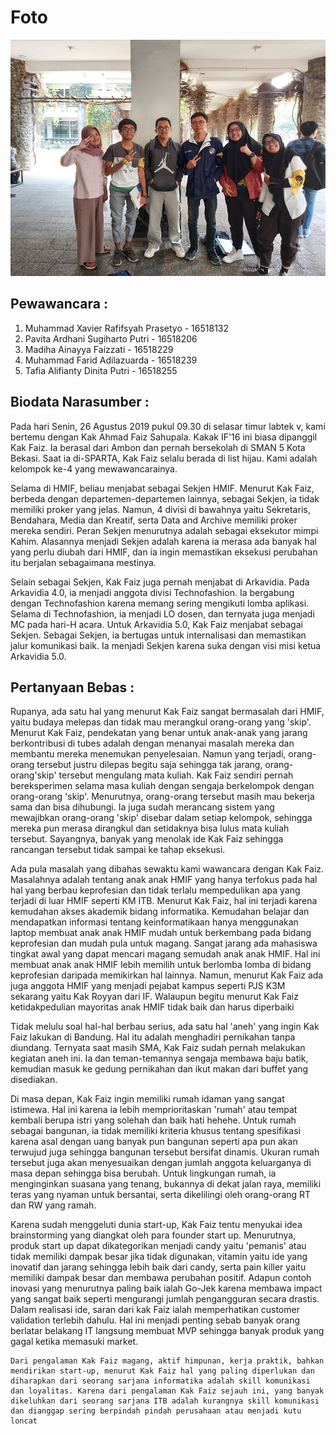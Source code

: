 # Foto
![alt text](./foto-16518132-16518206-16518229-16518239-16518255.jpg)

## Pewawancara :
1. Muhammad Xavier Rafifsyah Prasetyo - 16518132
2. Pavita Ardhani Sugiharto Putri - 16518206
3. Madiha Ainayya Faizzati - 16518229
4. Muhammad Farid Adilazuarda - 16518239
5. Tafia Alifianty Dinita Putri - 16518255

## Biodata Narasumber :

  Pada hari Senin, 26 Agustus 2019 pukul 09.30 di selasar timur labtek v, kami bertemu dengan Kak Ahmad Faiz Sahupala. 
Kakak IF'16 ini biasa dipanggil Kak Faiz. Ia berasal dari Ambon dan pernah bersekolah di SMAN 5 Kota Bekasi. 
Saat ia di-SPARTA, Kak Faiz selalu berada di list hijau. Kami adalah kelompok ke-4 yang mewawancarainya. 

  Selama di HMIF, beliau menjabat sebagai Sekjen HMIF. Menurut Kak Faiz, berbeda dengan departemen-departemen lainnya, sebagai Sekjen, 
ia tidak memiliki proker yang jelas. Namun, 4 divisi di bawahnya yaitu Sekretaris, Bendahara, Media dan Kreatif, serta Data and Archive 
memiliki proker mereka sendiri. Peran Sekjen menurutnya adalah sebagai eksekutor mimpi Kahim. Alasannya menjadi Sekjen adalah karena
ia merasa ada banyak hal yang perlu diubah dari HMIF, dan ia ingin memastikan eksekusi perubahan itu berjalan sebagaimana mestinya.

  Selain sebagai Sekjen, Kak Faiz juga pernah menjabat di Arkavidia. Pada Arkavidia 4.0, ia menjadi anggota divisi Technofashion. Ia
bergabung dengan Technofashion karena memang sering mengikuti lomba aplikasi. Selama di Technofashion, ia menjadi LO dosen, dan ternyata
juga menjadi MC pada hari-H acara. Untuk Arkavidia 5.0, Kak Faiz menjabat sebagai Sekjen. Sebagai Sekjen, ia bertugas untuk internalisasi
dan memastikan jalur komunikasi baik. Ia menjadi Sekjen karena suka dengan visi misi ketua Arkavidia 5.0.

## Pertanyaan Bebas :

  Rupanya, ada satu hal yang menurut Kak Faiz sangat bermasalah dari HMIF, yaitu budaya melepas dan tidak mau merangkul orang-orang yang
'skip'. Menurut Kak Faiz, pendekatan yang benar untuk anak-anak yang jarang berkontribusi di tubes adalah dengan menanyai masalah mereka
dan membantu mereka menemukan penyelesaian. Namun yang terjadi, orang-orang tersebut justru dilepas begitu saja sehingga tak jarang, orang-orang'skip' tersebut mengulang mata kuliah. Kak Faiz sendiri pernah bereksperimen selama masa kuliah dengan sengaja berkelompok dengan orang-orang 'skip'. Menurutnya, orang-orang tersebut masih mau bekerja sama dan bisa dihubungi. Ia juga sudah merancang sistem yang mewajibkan orang-orang 'skip' disebar dalam setiap kelompok, sehingga mereka pun merasa dirangkul dan setidaknya bisa lulus mata kuliah tersebut. Sayangnya, banyak yang menolak ide Kak Faiz sehingga rancangan tersebut tidak sampai ke tahap eksekusi.

  Ada pula masalah yang dibahas sewaktu kami wawancara dengan Kak Faiz. Masalahnya adalah tentang anak anak HMIF yang hanya terfokus pada hal hal yang berbau keprofesian dan tidak terlalu mempedulikan apa yang terjadi di luar HMIF seperti KM ITB. Menurut Kak Faiz, hal ini terjadi karena kemudahan akses akademik bidang informatika. Kemudahan belajar dan mendapatkan informasi tentang keinformatikaan hanya menggunakan laptop membuat anak anak HMIF mudah untuk berkembang pada bidang keprofesian dan mudah pula untuk magang. Sangat jarang ada mahasiswa tingkat awal yang dapat mencari magang semudah anak anak HMIF. Hal ini membuat anak anak HMIF lebih memilih untuk berlomba lomba di bidang keprofesian daripada memikirkan hal lainnya. Namun, menurut Kak Faiz ada juga anggota HMIF yang menjadi pejabat kampus seperti PJS K3M sekarang yaitu Kak Royyan dari IF. Walaupun begitu menurut Kak Faiz ketidakpedulian mayoritas anak HMIF tidak baik dan harus diperbaiki

  Tidak melulu soal hal-hal berbau serius, ada satu hal 'aneh' yang ingin Kak Faiz lakukan di Bandung. Hal itu adalah menghadiri pernikahan tanpa diundang. Ternyata saat masih SMA, Kak Faiz sudah pernah melakukan kegiatan aneh ini. Ia dan teman-temannya sengaja membawa baju batik, kemudian masuk ke gedung pernikahan dan ikut makan dari buffet yang disediakan. 

  Di masa depan, Kak Faiz ingin memiliki rumah idaman yang sangat istimewa. Hal ini karena ia lebih memprioritaskan 'rumah' atau tempat kembali berupa istri yang solehah dan baik hati hehehe. Untuk rumah sebagai bangunan, ia tidak memiliki kriteria khusus tentang spesifikasi karena asal dengan uang banyak pun bangunan seperti apa pun akan terwujud juga sehingga bangunan tersebut bersifat dinamis. Ukuran rumah tersebut juga akan menyesuaikan dengan jumlah anggota keluarganya di masa depan sehingga bisa berubah. Untuk lingkungan rumah, ia menginginkan suasana yang tenang, bukannya di dekat jalan raya, memiliki teras yang nyaman untuk bersantai, serta dikelilingi oleh orang-orang RT dan RW yang ramah.
  
  Karena sudah menggeluti dunia start-up, Kak Faiz tentu menyukai idea brainstorming yang diangkat oleh para founder start up. Menurutnya, produk start up dapat dikategorikan menjadi candy yaitu 'pemanis' atau tidak memiliki dampak besar jika tidak digunakan, vitamin yaitu ide yang inovatif dan jarang sehingga lebih baik dari candy, serta pain killer yaitu memiliki dampak besar dan membawa perubahan positif. Adapun contoh inovasi yang menurutnya paling baik ialah Go-Jek karena membawa impact yang sangat baik seperti mengurangi jumlah pengangguran secara drastis. Dalam realisasi ide, saran dari kak Faiz ialah memperhatikan customer validation terlebih dahulu. Hal ini menjadi penting sebab banyak orang berlatar belakang IT langsung membuat MVP sehingga banyak produk yang gagal ketika memasuki market.
  
    Dari pengalaman Kak Faiz magang, aktif himpunan, kerja praktik, bahkan mendirikan start-up, menurut Kak Faiz hal yang paling diperlukan dan diharapkan dari seorang sarjana informatika adalah skill komunikasi dan loyalitas. Karena dari pengalaman Kak Faiz sejauh ini, yang banyak dikeluhkan dari seorang sarjana ITB adalah kurangnya skill komunikasi dan dianggap sering berpindah pindah perusahaan atau menjadi kutu loncat

